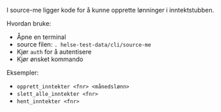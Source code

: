 I source-me ligger kode for å kunne opprette lønninger i inntektstubben.

Hvordan bruke:
- Åpne en terminal
- source filen: `. helse-test-data/cli/source-me`
- Kjør `auth` for å autentisere
- Kjør ønsket kommando

Eksempler:
- `opprett_inntekter <fnr> <månedslønn>`
- `slett_alle_inntekter <fnr>`
- `hent_inntekter <fnr>`
